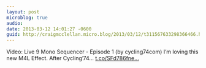 ```yaml
---
layout: post
microblog: true
audio: 
date: 2013-03-12 14:01:27 -0600
guid: http://craigmcclellan.micro.blog/2013/03/12/t311567633298366466.html
---
```

Video: Live 9 Mono Sequencer - Episode 1 (by cycling74com) I’m loving this new M4L Effect. After Cycling’74... [t.co/SFd786fne...](http://t.co/SFd786fneC)
